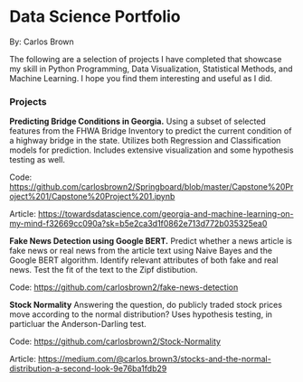 # Data Science Portfolio
By: Carlos Brown

The following are a selection of projects I have completed that showcase my skill in Python Programming, Data Visualization, Statistical Methods, and Machine Learning. I hope you find them interesting and useful as I did.

### Projects

**Predicting Bridge Conditions in Georgia.** Using a subset of selected features from the FHWA Bridge Inventory to predict the current condition of a highway bridge in the state. Utilizes both Regression and Classification models for prediction. Includes extensive visualization and some hypothesis testing as well.

Code: https://github.com/carlosbrown2/Springboard/blob/master/Capstone%20Project%201/Capstone%20Project%201.ipynb

Article: https://towardsdatascience.com/georgia-and-machine-learning-on-my-mind-f32669cc090a?sk=b5e2ca3d1f0862e713d772b035325ea0

**Fake News Detection using Google BERT.** Predict whether a news article is fake news or real news from the article text using Naive Bayes and the Google BERT algorithm. Identify relevant attributes of both fake and real news. Test the fit of the text to the Zipf distibution. 

Code: https://github.com/carlosbrown2/fake-news-detection

**Stock Normality** Answering the question, do publicly traded stock prices move according to the normal distribution? Uses hypothesis testing, in particluar the Anderson-Darling test.

Code: https://github.com/carlosbrown2/Stock-Normality

Article: https://medium.com/@carlos.brown3/stocks-and-the-normal-distribution-a-second-look-9e76ba1fdb29